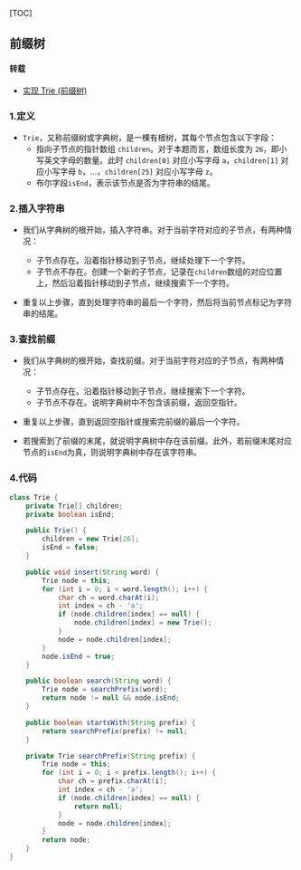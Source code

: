 [TOC]

## 前缀树

#### 转载

* [实现 Trie (前缀树)](https://leetcode-cn.com/problems/implement-trie-prefix-tree/solution/shi-xian-trie-qian-zhui-shu-by-leetcode-ti500/)

### 1.定义

* `Trie`，又称前缀树或字典树，是一棵有根树，其每个节点包含以下字段：
  * 指向子节点的指针数组 `children`。对于本题而言，数组长度为 `26`，即小写英文字母的数量。此时 `children[0]` 对应小写字母 `a`，`children[1]` 对应小写字母 `b`，…，`children[25]` 对应小写字母 `z`。
  * 布尔字段`isEnd`，表示该节点是否为字符串的结尾。

### 2.插入字符串

* 我们从字典树的根开始，插入字符串。对于当前字符对应的子节点，有两种情况：

  * 子节点存在。沿着指针移动到子节点，继续处理下一个字符。
  * 子节点不存在。创建一个新的子节点，记录在`children`数组的对应位置上，然后沿着指针移动到子节点，继续搜索下一个字符。

* 重复以上步骤，直到处理字符串的最后一个字符，然后将当前节点标记为字符串的结尾。


### 3.查找前缀

* 我们从字典树的根开始，查找前缀。对于当前字符对应的子节点，有两种情况：
  * 子节点存在。沿着指针移动到子节点，继续搜索下一个字符。
  * 子节点不存在。说明字典树中不包含该前缀，返回空指针。
* 重复以上步骤，直到返回空指针或搜索完前缀的最后一个字符。

* 若搜索到了前缀的末尾，就说明字典树中存在该前缀。此外，若前缀末尾对应节点的`isEnd`为真，则说明字典树中存在该字符串。

### 4.代码

```java
class Trie {
    private Trie[] children;
    private boolean isEnd;

    public Trie() {
        children = new Trie[26];
        isEnd = false;
    }

    public void insert(String word) {
        Trie node = this;
        for (int i = 0; i < word.length(); i++) {
            char ch = word.charAt(i);
            int index = ch - 'a';
            if (node.children[index] == null) {
                node.children[index] = new Trie();
            }
            node = node.children[index];
        }
        node.isEnd = true;
    }

    public boolean search(String word) {
        Trie node = searchPrefix(word);
        return node != null && node.isEnd;
    }

    public boolean startsWith(String prefix) {
        return searchPrefix(prefix) != null;
    }

    private Trie searchPrefix(String prefix) {
        Trie node = this;
        for (int i = 0; i < prefix.length(); i++) {
            char ch = prefix.charAt(i);
            int index = ch - 'a';
            if (node.children[index] == null) {
                return null;
            }
            node = node.children[index];
        }
        return node;
    }
}
```


